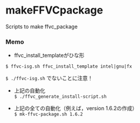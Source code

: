 # makeFFVCpackage
Scripts to make ffvc_package

### Memo

- ffvc_install_templateがひな形  

`$ ffvc-isg.sh ffvc_install_template intel|gnu|fx`

`$ ./ffvc-isg.sh` でないことに注意！

- 上記の自動化  
`$ ./ffvc_generate_install-script.sh`

- 上記の全ての自動化（例えば，version 1.6.2の作成）  
`$ mk-ffvc-package.sh 1.6.2`
